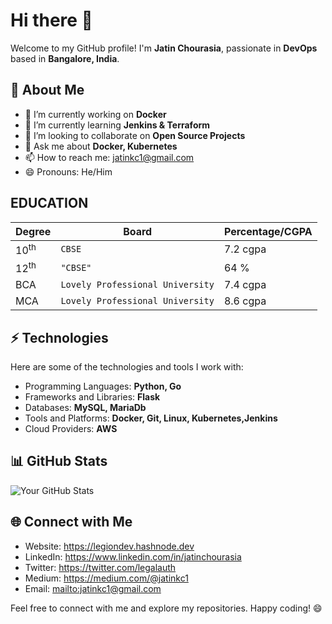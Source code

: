# Hi there 👋

Welcome to my GitHub profile! I'm **Jatin Chourasia**, passionate in **DevOps** based in **Bangalore, India**. 

## 🌱 About Me

- 🔭 I’m currently working on **Docker**
- 🌱 I’m currently learning **Jenkins & Terraform**
- 👯 I’m looking to collaborate on **Open Source Projects**
- 💬 Ask me about **Docker, Kubernetes**
- 📫 How to reach me: jatinkc1@gmail.com
- 😄 Pronouns: He/Him

## EDUCATION
|Degree                |Board|Percentage/CGPA|
|----------------|-------------------------------|-----------------------------|
|10<sup>th</sup>|`CBSE`            |7.2 cgpa            |
|12<sup>th</sup>|`"CBSE"`            |64 %            |
|BCA          |`Lovely Professional University`|7.4 cgpa|
|MCA          |`Lovely Professional University`|8.6 cgpa|

## ⚡ Technologies

Here are some of the technologies and tools I work with:

- Programming Languages: **Python, Go**
- Frameworks and Libraries: **Flask**
- Databases: **MySQL, MariaDb**
- Tools and Platforms: **Docker, Git, Linux, Kubernetes,Jenkins**
- Cloud Providers: **AWS**

## 📊 GitHub Stats

![Your GitHub Stats](https://github-readme-stats.vercel.app/api?username=Jatinkc&show_icons=true)

## 🌐 Connect with Me

- Website: https://legiondev.hashnode.dev
- LinkedIn: https://www.linkedin.com/in/jatinchourasia
- Twitter:  https://twitter.com/legalauth
- Medium: https://medium.com/@jatinkc1
- Email: <mailto:jatinkc1@gmail.com>

Feel free to connect with me and explore my repositories. Happy coding! 😄
